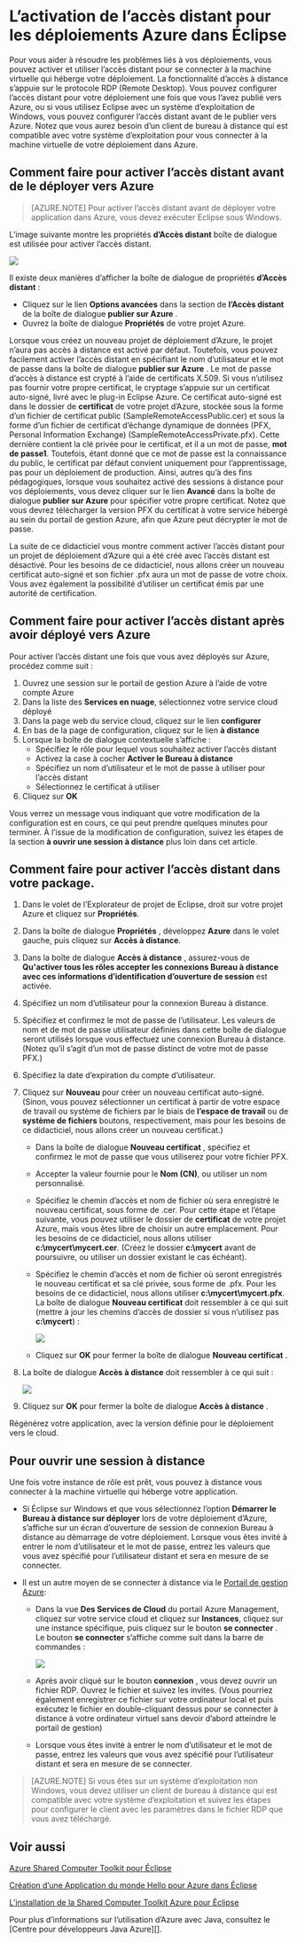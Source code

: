 <properties
    pageTitle="L’activation de l’accès distant pour les déploiements Azure dans Éclipse"
    description="Découvrez comment activer l’accès distant pour les déploiements Azure à l’aide de la Shared Computer Toolkit Azure pour Eclipse."
    services=""
    documentationCenter="java"
    authors="rmcmurray"
    manager="wpickett"
    editor=""/>

<tags
    ms.service="multiple"
    ms.workload="na"
    ms.tgt_pltfrm="multiple"
    ms.devlang="Java"
    ms.topic="article"
    ms.date="08/11/2016" 
    ms.author="robmcm"/>

<!-- Legacy MSDN URL = https://msdn.microsoft.com/library/azure/hh690951.aspx -->

# <a name="enabling-remote-access-for-azure-deployments-in-eclipse"></a>L’activation de l’accès distant pour les déploiements Azure dans Éclipse

Pour vous aider à résoudre les problèmes liés à vos déploiements, vous pouvez activer et utiliser l’accès distant pour se connecter à la machine virtuelle qui héberge votre déploiement. La fonctionnalité d’accès à distance s’appuie sur le protocole RDP (Remote Desktop). Vous pouvez configurer l’accès distant pour votre déploiement une fois que vous l’avez publié vers Azure, ou si vous utilisez Eclipse avec un système d’exploitation de Windows, vous pouvez configurer l’accès distant avant de le publier vers Azure. Notez que vous aurez besoin d’un client de bureau à distance qui est compatible avec votre système d’exploitation pour vous connecter à la machine virtuelle de votre déploiement dans Azure.

## <a name="how-to-enable-remote-access-before-you-deploy-to-azure"></a>Comment faire pour activer l’accès distant avant de le déployer vers Azure

> [AZURE.NOTE] Pour activer l’accès distant avant de déployer votre application dans Azure, vous devez exécuter Eclipse sous Windows.

L’image suivante montre les propriétés **d’Accès distant** boîte de dialogue est utilisée pour activer l’accès distant.

![][ic719494]

Il existe deux manières d’afficher la boîte de dialogue de propriétés **d’Accès distant** :

* Cliquez sur le lien **Options avancées** dans la section de **l’Accès distant** de la boîte de dialogue **publier sur Azure** .
* Ouvrez la boîte de dialogue **Propriétés** de votre projet Azure.

Lorsque vous créez un nouveau projet de déploiement d’Azure, le projet n’aura pas accès à distance est activé par défaut. Toutefois, vous pouvez facilement activer l’accès distant en spécifiant le nom d’utilisateur et le mot de passe dans la boîte de dialogue **publier sur Azure** . Le mot de passe d’accès à distance est crypté à l’aide de certificats X.509. Si vous n’utilisez pas fournir votre propre certificat, le cryptage s’appuie sur un certificat auto-signé, livré avec le plug-in Eclipse Azure. Ce certificat auto-signé est dans le dossier de **certificat** de votre projet d’Azure, stockée sous la forme d’un fichier de certificat public (SampleRemoteAccessPublic.cer) et sous la forme d’un fichier de certificat d’échange dynamique de données (PFX, Personal Information Exchange) (SampleRemoteAccessPrivate.pfx). Cette dernière contient la clé privée pour le certificat, et il a un mot de passe, **mot de passe1**. Toutefois, étant donné que ce mot de passe est la connaissance du public, le certificat par défaut convient uniquement pour l’apprentissage, pas pour un déploiement de production. Ainsi, autres qu’à des fins pédagogiques, lorsque vous souhaitez activé des sessions à distance pour vos déploiements, vous devez cliquer sur le lien **Avancé** dans la boîte de dialogue **publier sur Azure** pour spécifier votre propre certificat. Notez que vous devrez télécharger la version PFX du certificat à votre service hébergé au sein du portail de gestion Azure, afin que Azure peut décrypter le mot de passe.

La suite de ce didacticiel vous montre comment activer l’accès distant pour un projet de déploiement d’Azure qui a été créé avec l’accès distant est désactivé. Pour les besoins de ce didacticiel, nous allons créer un nouveau certificat auto-signé et son fichier .pfx aura un mot de passe de votre choix. Vous avez également la possibilité d’utiliser un certificat émis par une autorité de certification.

## <a name="how-to-enable-remote-access-after-you-have-deployed-to-azure"></a>Comment faire pour activer l’accès distant après avoir déployé vers Azure

Pour activer l’accès distant une fois que vous avez déployés sur Azure, procédez comme suit :

1. Ouvrez une session sur le portail de gestion Azure à l’aide de votre compte Azure
1. Dans la liste des **Services en nuage**, sélectionnez votre service cloud déployé
1. Dans la page web du service cloud, cliquez sur le lien **configurer**
1. En bas de la page de configuration, cliquez sur le lien **à distance**
1. Lorsque la boîte de dialogue contextuelle s’affiche :
    * Spécifiez le rôle pour lequel vous souhaitez activer l’accès distant
    * Activez la case à cocher **Activer le Bureau à distance**
    * Spécifiez un nom d’utilisateur et le mot de passe à utiliser pour l’accès distant
    * Sélectionnez le certificat à utiliser
1. Cliquez sur **OK** 

Vous verrez un message vous indiquant que votre modification de la configuration est en cours, ce qui peut prendre quelques minutes pour terminer. À l’issue de la modification de configuration, suivez les étapes de la section **à ouvrir une session à distance** plus loin dans cet article.
    
## <a name="how-to-enable-remote-access-in-your-package"></a>Comment faire pour activer l’accès distant dans votre package.

1. Dans le volet de l’Explorateur de projet de Eclipse, droit sur votre projet Azure et cliquez sur **Propriétés**.

1. Dans la boîte de dialogue **Propriétés** , développez **Azure** dans le volet gauche, puis cliquez sur **Accès à distance**.

1. Dans la boîte de dialogue **Accès à distance** , assurez-vous de **Qu'activer tous les rôles accepter les connexions Bureau à distance avec ces informations d’identification d’ouverture de session** est activée.

1. Spécifiez un nom d’utilisateur pour la connexion Bureau à distance.

1. Spécifiez et confirmez le mot de passe de l’utilisateur. Les valeurs de nom et de mot de passe utilisateur définies dans cette boîte de dialogue seront utilisés lorsque vous effectuez une connexion Bureau à distance. (Notez qu’il s’agit d’un mot de passe distinct de votre mot de passe PFX.)

1. Spécifiez la date d’expiration du compte d’utilisateur.

1. Cliquez sur **Nouveau** pour créer un nouveau certificat auto-signé. (Sinon, vous pouvez sélectionner un certificat à partir de votre espace de travail ou système de fichiers par le biais de **l’espace de travail** ou de **système de fichiers** boutons, respectivement, mais pour les besoins de ce didacticiel, nous allons créer un nouveau certificat.)

    * Dans la boîte de dialogue **Nouveau certificat** , spécifiez et confirmez le mot de passe que vous utiliserez pour votre fichier PFX.

    * Accepter la valeur fournie pour le **Nom (CN)**, ou utiliser un nom personnalisé.

    * Spécifiez le chemin d’accès et nom de fichier où sera enregistré le nouveau certificat, sous forme de .cer. Pour cette étape et l’étape suivante, vous pouvez utiliser le dossier de **certificat** de votre projet Azure, mais vous êtes libre de choisir un autre emplacement. Pour les besoins de ce didacticiel, nous allons utiliser **c:\mycert\mycert.cer**. (Créez le dossier **c:\mycert** avant de poursuivre, ou utiliser un dossier existant le cas échéant).

    * Spécifiez le chemin d’accès et nom de fichier où seront enregistrés le nouveau certificat et sa clé privée, sous forme de .pfx. Pour les besoins de ce didacticiel, nous allons utiliser **c:\mycert\mycert.pfx**. La boîte de dialogue **Nouveau certificat** doit ressembler à ce qui suit (mettre à jour les chemins d’accès de dossier si vous n’utilisez pas **c:\mycert**) :

        ![][ic712275]

    * Cliquez sur **OK** pour fermer la boîte de dialogue **Nouveau certificat** .

1. La boîte de dialogue **Accès à distance** doit ressembler à ce qui suit :</p>

    ![][ic719495]

1. Cliquez sur **OK** pour fermer la boîte de dialogue **Accès à distance** .
    
Régénérez votre application, avec la version définie pour le déploiement vers le cloud.

## <a name="to-log-in-remotely"></a>Pour ouvrir une session à distance

Une fois votre instance de rôle est prêt, vous pouvez à distance vous connecter à la machine virtuelle qui héberge votre application.

* Si Éclipse sur Windows et que vous sélectionnez l’option **Démarrer le Bureau à distance sur déployer** lors de votre déploiement d’Azure, s’affiche sur un écran d’ouverture de session de connexion Bureau à distance au démarrage de votre déploiement. Lorsque vous êtes invité à entrer le nom d’utilisateur et le mot de passe, entrez les valeurs que vous avez spécifié pour l’utilisateur distant et sera en mesure de se connecter.

* Il est un autre moyen de se connecter à distance via le <a href="http://go.microsoft.com/fwlink/?LinkID=512959">Portail de gestion Azure</a>:

    * Dans la vue **Des Services de Cloud** du portail Azure Management, cliquez sur votre service cloud et cliquez sur **Instances**, cliquez sur une instance spécifique, puis cliquez sur le bouton **se connecter** . Le bouton **se connecter** s’affiche comme suit dans la barre de commandes :

        ![][ic659273]

    * Après avoir cliqué sur le bouton **connexion** , vous devez ouvrir un fichier RDP. Ouvrez le fichier et suivez les invites. (Vous pourriez également enregistrer ce fichier sur votre ordinateur local et puis exécutez le fichier en double-cliquant dessus pour se connecter à distance à votre ordinateur virtuel sans devoir d’abord atteindre le portail de gestion)

    * Lorsque vous êtes invité à entrer le nom d’utilisateur et le mot de passe, entrez les valeurs que vous avez spécifié pour l’utilisateur distant et sera en mesure de se connecter.

> [AZURE.NOTE] Si vous êtes sur un système d’exploitation non Windows, vous devez utiliser un client de bureau à distance qui est compatible avec votre système d’exploitation et suivez les étapes pour configurer le client avec les paramètres dans le fichier RDP que vous avez téléchargé.

## <a name="see-also"></a>Voir aussi

[Azure Shared Computer Toolkit pour Éclipse][]

[Création d’une Application du monde Hello pour Azure dans Éclipse][]

[L’installation de la Shared Computer Toolkit Azure pour Éclipse][] 

Pour plus d’informations sur l’utilisation d’Azure avec Java, consultez le [Centre pour développeurs Java Azure][].

<!-- URL List -->

[Centre de développement Java Azure]: http://go.microsoft.com/fwlink/?LinkID=699547
[Azure Management Portal]: http://go.microsoft.com/fwlink/?LinkID=512959
[Azure Shared Computer Toolkit pour Éclipse]: http://go.microsoft.com/fwlink/?LinkID=699529
[Création d’une Application du monde Hello pour Azure dans Éclipse]: http://go.microsoft.com/fwlink/?LinkID=699533
[L’installation de la Shared Computer Toolkit Azure pour Éclipse]: http://go.microsoft.com/fwlink/?LinkId=699546

<!-- IMG List -->

[ic712275]: ./media/azure-toolkit-for-eclipse-enabling-remote-access-for-azure-deployments/ic712275.png
[ic719495]: ./media/azure-toolkit-for-eclipse-enabling-remote-access-for-azure-deployments/ic719495.png
[ic719494]: ./media/azure-toolkit-for-eclipse-enabling-remote-access-for-azure-deployments/ic719494.png
[ic659273]: ./media/azure-toolkit-for-eclipse-enabling-remote-access-for-azure-deployments/ic659273.png
